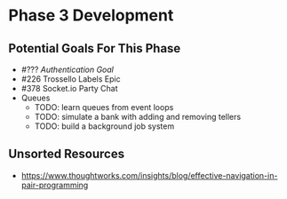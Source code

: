 # Phase 3 Development

## Potential Goals For This Phase

- #??? _Authentication Goal_
- #226 Trossello Labels Epic
- #378 Socket.io Party Chat
- Queues
  - TODO: learn queues from event loops
  - TODO: simulate a bank with adding and removing tellers
  - TODO: build a background job system

## Unsorted Resources

- https://www.thoughtworks.com/insights/blog/effective-navigation-in-pair-programming
